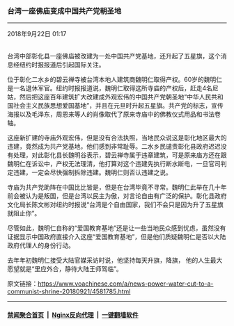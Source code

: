 ### 台湾一座佛庙变成中国共产党朝圣地
------------------------

<div class="published">
 <span class="date" title="中国时间">
  <time datetime="2018-09-22T01:17:33+08:00">
   2018年9月22日 01:17
  </time>
 </span>
</div>
<br/>
<div class="wsw">
 <p>
  台湾中部彰化县一座佛庙被改建为一处中国共产党基地，还升起了五星旗，这个消息经纽约时报报道后引起国际关注。
 </p>
 <p>
  位于彰化二水乡的碧云禅寺被台湾本地人建筑商魏明仁取得产权。60岁的魏明仁是一名退休军官。纽约时报报道说，魏明仁取得这所寺庙的产权后，赶走4名尼姑，然后把这座百年建筑扩大改建成外观宏伟的中国共产党朝圣地“中华人民共和国社会主义民族思想爱国基地”，并且在元旦时升起五星旗。共产党的标志，宣传海报以及毛泽东，周恩来等人的肖像取代了原来寺庙中的佛教仪式用品和书法卷轴。
 </p>
 <p>
  这座新扩建的寺庙外观宏伟，但是没有合法执照，当地民众说这是彰化地区最大的违建，竟然成为共产党基地，他们感到非常耻辱。二水乡民谴责彰化县政府迟迟没有处理，对此彰化县长魏明谷表示，碧云禅寺属于违章建筑，可是原来庙方还在跟魏明仁在诉讼中，产权无法理清，他打算对这个违建先执行断水断电，一旦官司判定违建，一定会尽快强制拆除违建。魏明仁则否认违建之说。
 </p>
 <div>
  <p>
   寺庙为共产党助阵在中国比比皆是，但是在台湾毕竟不寻常。魏明仁此举在几十年前会被认为是叛国，但是台湾以民主为傲，对言论自由有广泛的保护。彰化县政府文化局长陈文彬对纽约时报说“台湾是个自由国家，我们不会只是因为升了五星旗就阻止你”。
  </p>
  <p>
   尽管如此，魏明仁自称的“爱国教育基地”还是让一些当地民众感到忧虑，虽然没有证据显示中国政府直接介入这座“爱国教育基地”，但是他们质疑魏明仁是否以大陆政府代理人的身份行动。
  </p>
 </div>
 <p>
  去年年初魏明仁接受大陆官媒采访时说，他坚持每天升旗，降旗， 他的人生最大愿望就是“里应外合，静待大陆王师驾临”。
 </p>
</div>

原文链接：https://www.voachinese.com/a/news-power-water-cut-to-a-communist-shrine-20180921/4581785.html


------------------------
#### [禁闻聚合首页](https://github.com/gfw-breaker/banned-news/blob/master/README.md) &nbsp;|&nbsp; [Nginx反向代理](https://github.com/gfw-breaker/open-proxy/blob/master/README.md) &nbsp;|&nbsp;  [一键翻墙软件](https://github.com/gfw-breaker/nogfw/blob/master/README.md)